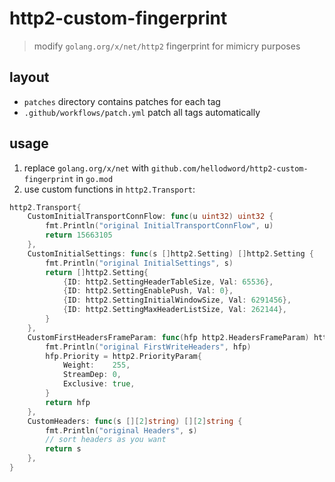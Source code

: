 # http2-custom-fingerprint

> modify `golang.org/x/net/http2` fingerprint for mimicry purposes

## layout

- `patches` directory contains patches for each tag
- `.github/workflows/patch.yml` patch all tags automatically

## usage

1. replace `golang.org/x/net` with `github.com/hellodword/http2-custom-fingerprint` in `go.mod`
2. use custom functions in `http2.Transport`:

```go
http2.Transport{
	CustomInitialTransportConnFlow: func(u uint32) uint32 {
		fmt.Println("original InitialTransportConnFlow", u)
		return 15663105
	},
	CustomInitialSettings: func(s []http2.Setting) []http2.Setting {
		fmt.Println("original InitialSettings", s)
		return []http2.Setting{
			{ID: http2.SettingHeaderTableSize, Val: 65536},
			{ID: http2.SettingEnablePush, Val: 0},
			{ID: http2.SettingInitialWindowSize, Val: 6291456},
			{ID: http2.SettingMaxHeaderListSize, Val: 262144},
		}
	},
	CustomFirstHeadersFrameParam: func(hfp http2.HeadersFrameParam) http2.HeadersFrameParam {
		fmt.Println("original FirstWriteHeaders", hfp)
		hfp.Priority = http2.PriorityParam{
			Weight:    255,
			StreamDep: 0,
			Exclusive: true,
		}
		return hfp
	},
	CustomHeaders: func(s [][2]string) [][2]string {
		fmt.Println("original Headers", s)
        // sort headers as you want
		return s
	},
}
```

